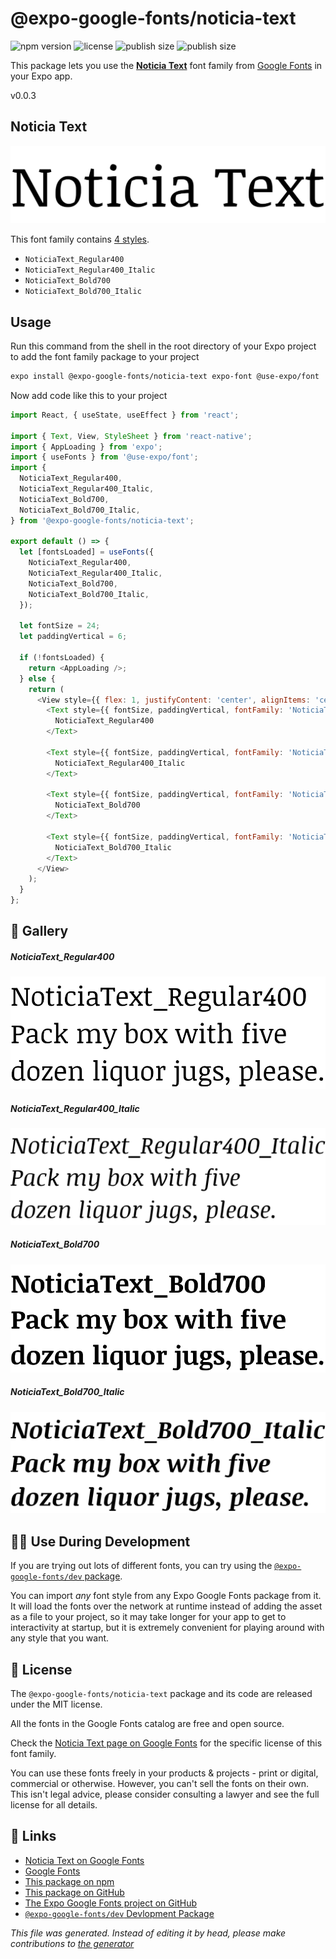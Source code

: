# @expo-google-fonts/noticia-text

![npm version](https://flat.badgen.net/npm/v/@expo-google-fonts/noticia-text)
![license](https://flat.badgen.net/github/license/expo/google-fonts)
![publish size](https://flat.badgen.net/packagephobia/install/@expo-google-fonts/noticia-text)
![publish size](https://flat.badgen.net/packagephobia/publish/@expo-google-fonts/noticia-text)

This package lets you use the [**Noticia Text**](https://fonts.google.com/specimen/Noticia+Text) font family from [Google Fonts](https://fonts.google.com/) in your Expo app.

v0.0.3

## Noticia Text

![Noticia Text](./font-family.png)

This font family contains [4 styles](#gallery).

- `NoticiaText_Regular400`
- `NoticiaText_Regular400_Italic`
- `NoticiaText_Bold700`
- `NoticiaText_Bold700_Italic`

## Usage

Run this command from the shell in the root directory of your Expo project to add the font family package to your project
```sh
expo install @expo-google-fonts/noticia-text expo-font @use-expo/font
```

Now add code like this to your project
```js
import React, { useState, useEffect } from 'react';

import { Text, View, StyleSheet } from 'react-native';
import { AppLoading } from 'expo';
import { useFonts } from '@use-expo/font';
import {
  NoticiaText_Regular400,
  NoticiaText_Regular400_Italic,
  NoticiaText_Bold700,
  NoticiaText_Bold700_Italic,
} from '@expo-google-fonts/noticia-text';

export default () => {
  let [fontsLoaded] = useFonts({
    NoticiaText_Regular400,
    NoticiaText_Regular400_Italic,
    NoticiaText_Bold700,
    NoticiaText_Bold700_Italic,
  });

  let fontSize = 24;
  let paddingVertical = 6;

  if (!fontsLoaded) {
    return <AppLoading />;
  } else {
    return (
      <View style={{ flex: 1, justifyContent: 'center', alignItems: 'center' }}>
        <Text style={{ fontSize, paddingVertical, fontFamily: 'NoticiaText_Regular400' }}>
          NoticiaText_Regular400
        </Text>

        <Text style={{ fontSize, paddingVertical, fontFamily: 'NoticiaText_Regular400_Italic' }}>
          NoticiaText_Regular400_Italic
        </Text>

        <Text style={{ fontSize, paddingVertical, fontFamily: 'NoticiaText_Bold700' }}>
          NoticiaText_Bold700
        </Text>

        <Text style={{ fontSize, paddingVertical, fontFamily: 'NoticiaText_Bold700_Italic' }}>
          NoticiaText_Bold700_Italic
        </Text>
      </View>
    );
  }
};

```

## 🔡 Gallery

##### NoticiaText_Regular400
![NoticiaText_Regular400](./8aa05df6db1fd8277eb2791ce573473314c741b8b6b0779c1f5156a33c24e54c.ttf.png)

##### NoticiaText_Regular400_Italic
![NoticiaText_Regular400_Italic](./eae99ba15e584587a39b40e2c6b930d2c6da34555025ef2fcecdad8b5d1096ec.ttf.png)

##### NoticiaText_Bold700
![NoticiaText_Bold700](./16462e88dea5568eff3522e2b0e80ac4943e7ade072e98099a0ced914809837a.ttf.png)

##### NoticiaText_Bold700_Italic
![NoticiaText_Bold700_Italic](./89293c9cb0897a9fbf4e63241a6b72e62599bf45fe58a6163b953a9c980ad1f8.ttf.png)


## 👩‍💻 Use During Development

If you are trying out lots of different fonts, you can try using the [`@expo-google-fonts/dev` package](https://github.com/expo/google-fonts/tree/master/font-packages/dev#readme).

You can import *any* font style from any Expo Google Fonts package from it. It will load the fonts
over the network at runtime instead of adding the asset as a file to your project, so it may take longer
for your app to get to interactivity at startup, but it is extremely convenient
for playing around with any style that you want.

## 📖 License

The `@expo-google-fonts/noticia-text` package and its code are released under the MIT license.

All the fonts in the Google Fonts catalog are free and open source.

Check the [Noticia Text page on Google Fonts](https://fonts.google.com/specimen/Noticia+Text) for the specific license of this font family.

You can use these fonts freely in your products & projects - print or digital, commercial or otherwise. However, you can't sell the fonts on their own. This isn't legal advice, please consider consulting a lawyer and see the full license for all details.

## 🔗 Links

- [Noticia Text on Google Fonts](https://fonts.google.com/specimen/Noticia+Text)
- [Google Fonts](https://fonts.google.com/)
- [This package on npm](https://www.npmjs.com/package/@expo-google-fonts/noticia-text)
- [This package on GitHub](https://github.com/expo/google-fonts/tree/master/font-packages/noticia-text)
- [The Expo Google Fonts project on GitHub](https://github.com/expo/google-fonts)
- [`@expo-google-fonts/dev` Devlopment Package](https://github.com/expo/google-fonts/tree/master/font-packages/dev)


*This file was generated. Instead of editing it by head, please make contributions to [the generator](https://github.com/expo/google-fonts/tree/master/packages/generator)*
